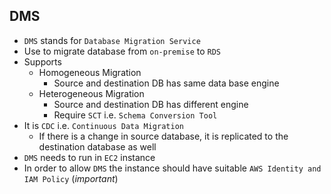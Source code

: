 ## DMS

- `DMS` stands for `Database Migration Service`
- Use to migrate database from `on-premise` to `RDS`
- Supports
  - Homogeneous Migration
    - Source and destination DB has same data base engine
  - Heterogeneous Migration
    - Source and destination DB has different engine
    - Require `SCT` i.e. `Schema Conversion Tool`
- It is `CDC` i.e. `Continuous Data Migration`
  - If there is a change in source database, it is replicated to the destination database as well
- `DMS` needs to run in `EC2` instance
- In order to allow `DMS` the instance should have suitable `AWS Identity and IAM Policy` (_important_)
